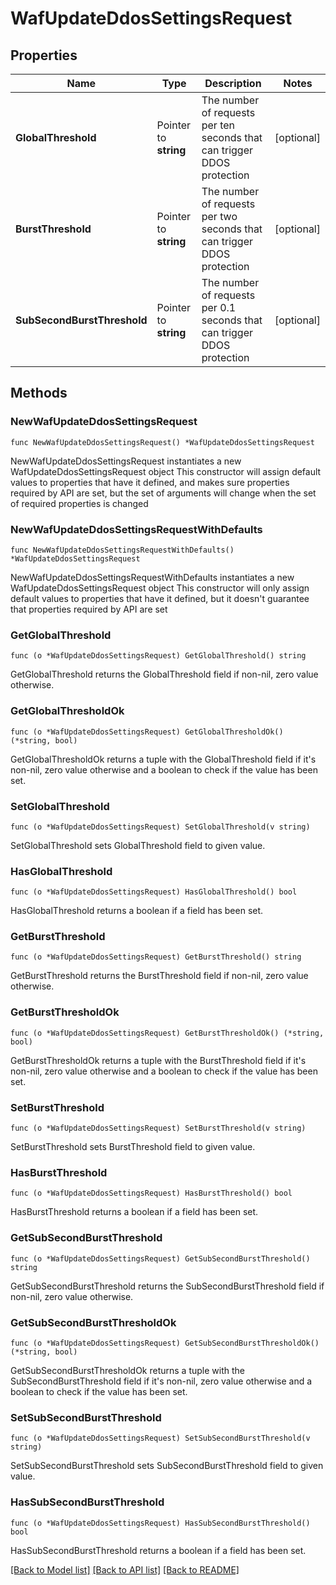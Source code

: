 # WafUpdateDdosSettingsRequest

## Properties

Name | Type | Description | Notes
------------ | ------------- | ------------- | -------------
**GlobalThreshold** | Pointer to **string** | The number of requests per ten seconds that can trigger DDOS protection | [optional] 
**BurstThreshold** | Pointer to **string** | The number of requests per two seconds that can trigger DDOS protection | [optional] 
**SubSecondBurstThreshold** | Pointer to **string** | The number of requests per 0.1 seconds that can trigger DDOS protection | [optional] 

## Methods

### NewWafUpdateDdosSettingsRequest

`func NewWafUpdateDdosSettingsRequest() *WafUpdateDdosSettingsRequest`

NewWafUpdateDdosSettingsRequest instantiates a new WafUpdateDdosSettingsRequest object
This constructor will assign default values to properties that have it defined,
and makes sure properties required by API are set, but the set of arguments
will change when the set of required properties is changed

### NewWafUpdateDdosSettingsRequestWithDefaults

`func NewWafUpdateDdosSettingsRequestWithDefaults() *WafUpdateDdosSettingsRequest`

NewWafUpdateDdosSettingsRequestWithDefaults instantiates a new WafUpdateDdosSettingsRequest object
This constructor will only assign default values to properties that have it defined,
but it doesn't guarantee that properties required by API are set

### GetGlobalThreshold

`func (o *WafUpdateDdosSettingsRequest) GetGlobalThreshold() string`

GetGlobalThreshold returns the GlobalThreshold field if non-nil, zero value otherwise.

### GetGlobalThresholdOk

`func (o *WafUpdateDdosSettingsRequest) GetGlobalThresholdOk() (*string, bool)`

GetGlobalThresholdOk returns a tuple with the GlobalThreshold field if it's non-nil, zero value otherwise
and a boolean to check if the value has been set.

### SetGlobalThreshold

`func (o *WafUpdateDdosSettingsRequest) SetGlobalThreshold(v string)`

SetGlobalThreshold sets GlobalThreshold field to given value.

### HasGlobalThreshold

`func (o *WafUpdateDdosSettingsRequest) HasGlobalThreshold() bool`

HasGlobalThreshold returns a boolean if a field has been set.

### GetBurstThreshold

`func (o *WafUpdateDdosSettingsRequest) GetBurstThreshold() string`

GetBurstThreshold returns the BurstThreshold field if non-nil, zero value otherwise.

### GetBurstThresholdOk

`func (o *WafUpdateDdosSettingsRequest) GetBurstThresholdOk() (*string, bool)`

GetBurstThresholdOk returns a tuple with the BurstThreshold field if it's non-nil, zero value otherwise
and a boolean to check if the value has been set.

### SetBurstThreshold

`func (o *WafUpdateDdosSettingsRequest) SetBurstThreshold(v string)`

SetBurstThreshold sets BurstThreshold field to given value.

### HasBurstThreshold

`func (o *WafUpdateDdosSettingsRequest) HasBurstThreshold() bool`

HasBurstThreshold returns a boolean if a field has been set.

### GetSubSecondBurstThreshold

`func (o *WafUpdateDdosSettingsRequest) GetSubSecondBurstThreshold() string`

GetSubSecondBurstThreshold returns the SubSecondBurstThreshold field if non-nil, zero value otherwise.

### GetSubSecondBurstThresholdOk

`func (o *WafUpdateDdosSettingsRequest) GetSubSecondBurstThresholdOk() (*string, bool)`

GetSubSecondBurstThresholdOk returns a tuple with the SubSecondBurstThreshold field if it's non-nil, zero value otherwise
and a boolean to check if the value has been set.

### SetSubSecondBurstThreshold

`func (o *WafUpdateDdosSettingsRequest) SetSubSecondBurstThreshold(v string)`

SetSubSecondBurstThreshold sets SubSecondBurstThreshold field to given value.

### HasSubSecondBurstThreshold

`func (o *WafUpdateDdosSettingsRequest) HasSubSecondBurstThreshold() bool`

HasSubSecondBurstThreshold returns a boolean if a field has been set.


[[Back to Model list]](../README.md#documentation-for-models) [[Back to API list]](../README.md#documentation-for-api-endpoints) [[Back to README]](../README.md)


